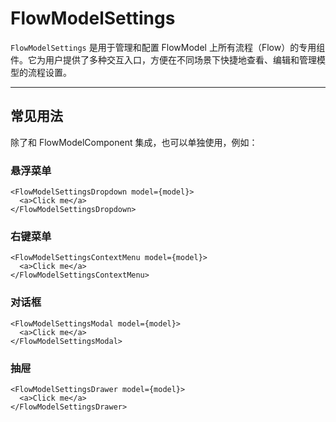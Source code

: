 # FlowModelSettings

`FlowModelSettings` 是用于管理和配置 FlowModel 上所有流程（Flow）的专用组件。它为用户提供了多种交互入口，方便在不同场景下快捷地查看、编辑和管理模型的流程设置。

---

## 常见用法

除了和 FlowModelComponent 集成，也可以单独使用，例如：

### 悬浮菜单

```tsx | pure
<FlowModelSettingsDropdown model={model}>
  <a>Click me</a>
</FlowModelSettingsDropdown>
```

### 右键菜单

```tsx | pure
<FlowModelSettingsContextMenu model={model}>
  <a>Click me</a>
</FlowModelSettingsContextMenu>
```

### 对话框

```tsx | pure
<FlowModelSettingsModal model={model}>
  <a>Click me</a>
</FlowModelSettingsModal>
```

### 抽屉

```tsx | pure
<FlowModelSettingsDrawer model={model}>
  <a>Click me</a>
</FlowModelSettingsDrawer>
```
